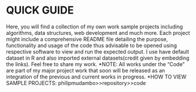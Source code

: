 # QUICK GUIDE 
Here, you will find a collection of my own work sample projects including algorithms, data structures, web development  and much more. Each project might include a comprehensive README file detailing the purpose, functionality  and usage of the code thus advisable to be opened using respective software to view and run the expected output. I use have default dataset in R and also imported external datasets(credit given by embedding the links). Feel free to share my work.
*NOTE: All works under the “Code” are part of my major project work that soon will be released as an integration of the previous and current works in progress.
*HOW TO VIEW SAMPLE PROJECTS: philipmudambo>>repository>>code
